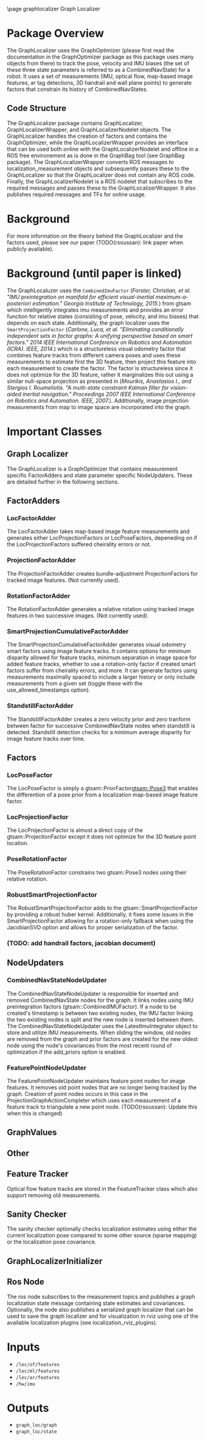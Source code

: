 \page graphlocalizer Graph Localizer

# Package Overview
The GraphLocalizer uses the GraphOptimizer (please first read the documentation in the GraphOptimizer package as this package uses many objects from there) to track the pose, velocity and IMU biases (the set of these three state parameters is referred to as a CombinedNavState) for a robot.  It uses a set of measurements (IMU, optical flow, map-based image features, ar tag detections, 3D handrail and wall plane points) to generate factors that constrain its history of CombinedNavStates.  
## Code Structure
The GraphLocalizer package contains GraphLocalizer, GraphLocalizerWrapper, and GraphLocalizerNodelet objects.  The GraphLocalizer handles the creation of factors and contains the GraphOptimizer, while the GraphLocalizerWrapper provides an interface that can be used both online with the GraphLocalizerNodelet and offline in a ROS free environement as is done in the GraphBag tool (see GraphBag package).  The GraphLocalizerWrapper converts ROS messages to localization_measurement objects and subsequently passes these to the GraphLocalizer so that the GraphLocalizer does not contain any ROS code.  Finally, the GraphLocalizerNodelet is a ROS nodelet that subscribes to the required messages and passes these to the GraphLocalizerWrapper.  It also publishes required messages and TFs for online usage. 

# Background
For more information on the theory behind the GraphLocalizer and the factors used, please see our paper (TODO(rsoussan): link paper when publicly available).  
# Background (until paper is linked)
 The GraphLocaluzer uses the `CombinedImuFactor` (_Forster, Christian, et al. "IMU preintegration on manifold for efficient visual-inertial maximum-a-posteriori estimation." Georgia Institute of Technology, 2015._) from gtsam which intelligently integrates imu measurements and provides an error function for relative states (consisting of pose, velocity, and imu biases) that depends on each state.  Additionally, the graph localizer uses the `SmartProjectionFactor` (_Carlone, Luca, et al. "Eliminating conditionally independent sets in factor graphs: A unifying perspective based on smart factors." 2014 IEEE International Conference on Robotics and Automation (ICRA). IEEE, 2014._) which is a structureless visual odometry factor that combines feature tracks from different camera poses and uses these measurements to estimate first the 3D feature, then project this feature into each measurement to create the factor.  The factor is structureless since it does not optimize for the 3D feature, rather it marginalizes this out using a similar null-space projection as presented in (_Mourikis, Anastasios I., and Stergios I. Roumeliotis. "A multi-state constraint Kalman filter for vision-aided inertial navigation." Proceedings 2007 IEEE International Conference on Robotics and Automation. IEEE, 2007._).  Additionally, image projection measurements from map to image space are incorporated into the graph.   


# Important Classes

## Graph Localizer
The GraphLocalizer is a GraphOptimizer that contains measurement specific FactorAdders and state parameter specific NodeUpdaters.  These are detailed further in the following sections.

## FactorAdders
### LocFactorAdder
The LocFactorAdder takes map-based image feature measurements and generates either LocProjectionFactors or LocPoseFactors, depeneding on if the LocProjectionFactors suffered cheirality errors or not.

### ProjectionFactorAdder
The ProjectionFactorAdder creates bundle-adjustment ProjectionFactors for tracked image features. (Not currently used).

### RotationFactorAdder 
The RotationFactorAdder generates a relative rotation using tracked image features in two successive images.  (Not currently used).

### SmartProjectionCumulativeFactorAdder
The SmartProjectionCumulativeFactorAdder generates visual odometry smart factors using image feature tracks.  It contains options for minimum disparity allowed for feature tracks, minimum separation in image space for added feature tracks, whether to use a rotation-only factor if created smart factors suffer from cheirality errors, and more. It can generate factors using measurements maximally spaced to include a larger history or only include measurements from a given set (toggle these with the use_allowed_timestamps option).  

### StandstillFactorAdder
The StandstillFactorAdder creates a zero velocity prior and zero tranform between factor for successive CombinedNavState nodes when standstill is detected.  Standstill detection checks for a minimum average disparity for image feature tracks over time. 

## Factors

### LocPoseFactor
The LocPoseFactor is simply a gtsam::PriorFactor<gtsam::Pose3> that enables the differention of a pose prior from a localization map-based image feature factor.

### LocProjectionFactor
The LocProjectionFactor is almost a direct copy of the gtsam::ProjectionFactor except it does not optimize for the 3D feature point location.

### PoseRotationFactor
The PoseRotationFactor constrains two gtsam::Pose3 nodes using their relative rotation.

### RobustSmartProjectionFactor
The RobustSmartProjectionFactor adds to the gtsam::SmartProjectionFactor by providing a robust huber kernel.  Additionally, it fixes some issues in the SmartProjectionFactor allowing for a rotation-only fallback when using the JacobianSVD option and allows for proper serialization of the factor.

### (TODO: add handrail factors, jacobian document)

## NodeUpdaters
### CombinedNavStateNodeUpdater
The CombinedNavStateNodeUpdater is responsible for inserted and removed CombinedNavState nodes for the graph.  It links nodes using IMU preintegration factors (gtsam::CombinedIMUFactor).  If a node to be created's timestamp is between two existing nodes, the IMU factor linking the two existing nodes is split and the new node is inserted between them.  The CombinedNavStateNodeUpdater uses the LatestImuIntegrator object to store and utilize IMU measurements.  When sliding the window, old nodes are removed from the graph and prior factors are created for the new oldest node using the node's covariances from the most recent round of optimization if the add_priors option is enabled. 

### FeaturePointNodeUpdater
The FeaturePointNodeUpdater maintains feature point nodes for image features.  It removes old point nodes that are no longer being tracked by the graph.  Creation of point nodes occurs in this case in the ProjectionGraphActionCompleter which uses each measurement of a feature track to triangulate a new point node. (TODO(rsoussan): Update this when this is changed) 

## GraphValues


## Other


## Feature Tracker
Optical flow feature tracks are stored in the FeatureTracker class which also support removing old measurements.  


## Sanity Checker
The sanity checker optionally checks localization estimates using either the current localization pose compared to some other source (sparse mapping) or the localization pose covariance.

## GraphLocalizerInitializer

## Ros Node
The ros node subscribes to the measurement topics and publishes a graph localization state message containing state estimates and covariances.  Optionally, the node also publishes a serialized graph localizer that can be used to save the graph localizer and for visualization in rviz using one of the available localization plugins (see localization\_rviz\_plugins).


# Inputs
* `/loc/of/features`
* `/loc/ml/features`
* `/loc/ar/features`
* `/hw/imu`

# Outputs
* `graph_loc/graph`
* `graph_loc/state`
